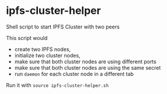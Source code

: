 # ipfs-cluster-helper
Shell script to start IPFS Cluster with two peers

This script would 
- create two IPFS nodes, 
- initialize two cluster nodes, 
- make sure that both cluster nodes are using different ports
- make sure that both cluster nodes are using the same secret
- run `daemon` for each cluster node in a different tab

Run it with `source ipfs-cluster-helper.sh`
